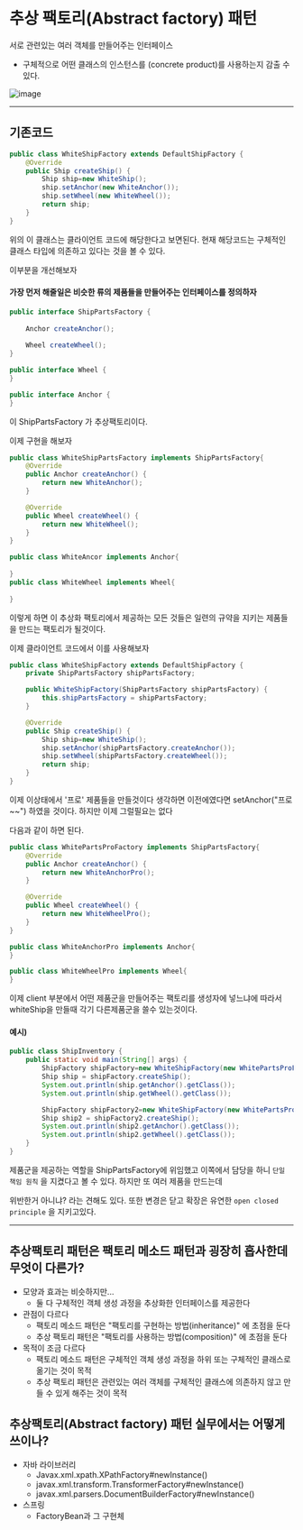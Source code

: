 # 추상 팩토리(Abstract factory) 패턴

서로 관련있는 여러 객체를 만들어주는 인터페이스

- 구체적으로 어떤 클래스의 인스턴스를 (concrete product)를 사용하는지 감출 수 있다.

![image](https://user-images.githubusercontent.com/40031858/140749383-02fb814f-783f-4bb9-9134-1683312d3c50.png)



-----

## 기존코드

```java
public class WhiteShipFactory extends DefaultShipFactory {
    @Override
    public Ship createShip() {
        Ship ship=new WhiteShip();
        ship.setAnchor(new WhiteAnchor());
        ship.setWheel(new WhiteWheel());
        return ship;
    }
}
```

위의 이 클래스는 클라이언트 코드에 해당한다고 보면된다. 현재 해당코드는 구체적인 클래스 타입에 의존하고 있다는 것을 볼 수 있다.

이부분을 개선해보자



#### 가장 먼저 해줄일은 비슷한 류의 제품들을 만들어주는 인터페이스를 정의하자

```java
public interface ShipPartsFactory {
    
    Anchor createAnchor();
    
    Wheel createWheel();
}

public interface Wheel {
}

public interface Anchor {
}
```

이 ShipPartsFactory 가 추상팩토리이다.

이제 구현을 해보자

```java
public class WhiteShipPartsFactory implements ShipPartsFactory{
    @Override
    public Anchor createAnchor() {
        return new WhiteAnchor();
    }

    @Override
    public Wheel createWheel() {
        return new WhiteWheel();
    }
}

public class WhiteAncor implements Anchor{
  
}
public class WhiteWheel implements Wheel{
  
}
```

이렇게 하면 이 추상화 팩토리에서 제공하는 모든 것들은 일련의 규약을 지키는 제품들을 만드는 팩토리가 될것이다.

이제 클라이언트 코드에서 이를 사용해보자

```java
public class WhiteShipFactory extends DefaultShipFactory {
    private ShipPartsFactory shipPartsFactory;

    public WhiteShipFactory(ShipPartsFactory shipPartsFactory) {
        this.shipPartsFactory = shipPartsFactory;
    }

    @Override
    public Ship createShip() {
        Ship ship=new WhiteShip();
        ship.setAnchor(shipPartsFactory.createAnchor());
        ship.setWheel(shipPartsFactory.createWheel());
        return ship;
    }
}
```

 이제 이상태에서 '프로' 제품들을 만들것이다 생각하면 이전에였다면 setAnchor("프로~~") 하였을 것이다. 하지만 이제 그럴필요는 없다

다음과 같이 하면 된다.

```java
public class WhitePartsProFactory implements ShipPartsFactory{
    @Override
    public Anchor createAnchor() {
        return new WhiteAnchorPro();
    }

    @Override
    public Wheel createWheel() {
        return new WhiteWheelPro();
    }
}

public class WhiteAnchorPro implements Anchor{
}

public class WhiteWheelPro implements Wheel{
}
```

이제 client 부분에서 어떤 제품군을 만들어주는 팩토리를 생성자에 넣느냐에 따라서 whiteShip을 만들때 각기 다른제품군을 쓸수 있는것이다.

#### 예시)

```java
public class ShipInventory {
    public static void main(String[] args) {
        ShipFactory shipFactory=new WhiteShipFactory(new WhitePartsProFactory());
        Ship ship = shipFactory.createShip();
        System.out.println(ship.getAnchor().getClass());
        System.out.println(ship.getWheel().getClass());

        ShipFactory shipFactory2=new WhiteShipFactory(new WhitePartsProFactory());
        Ship ship2 = shipFactory2.createShip();
        System.out.println(ship2.getAnchor().getClass());
        System.out.println(ship2.getWheel().getClass());
    }
}
```

제품군을 제공하는 역할을 ShipPartsFactory에 위임했고 이쪽에서 담당을 하니 `단일 책임 원칙` 을 지켰다고 볼 수 있다. 하지만 또 여러 제품을 만드는데

위반한거 아니냐? 라는 견해도 있다.  또한 변경은 닫고 확장은 유연한 `open closed principle` 을 지키고있다.

---

## 추상팩토리 패턴은 팩토리 메소드 패턴과 굉장히 흡사한데 무엇이 다른가?

- 모양과 효과는 비슷하지만...
  - 둘 다 구체적인 객체 생성 과정을 추상화한 인터페이스를 제공한다
- 관점이 다르다
  - 팩토리 메소드 패턴은 "팩토리를 구현하는 방법(inheritance)" 에 초점을 둔다
  - 추상 팩토리 패턴은 "팩토리를 사용하는 방법(composition)" 에 초점을 둔다
- 목적이 조금 다르다
  - 팩토리 메소드 패턴은 구체적인 객체 생성 과정을 하위 또는 구체적인 클래스로 옮기는 것이 목적
  - 추상 팩토리 패턴은 관련있는 여러 객체를 구체적인 클래스에 의존하지 않고 만들 수 있게 해주는 것이 목적

## 추상팩토리(Abstract factory) 패턴 실무에서는 어떻게 쓰이나?

- 자바 라이브러리
  - Javax.xml.xpath.XPathFactory#newInstance()
  - javax.xml.transform.TransformerFactory#newInstance()
  - javax.xml.parsers.DocumentBuilderFactory#newInstance()
- 스프링
  - FactoryBean과 그 구현체

